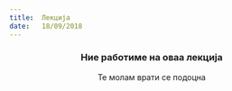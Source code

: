 ```yaml
---
title:  Лекција
date:   18/09/2018
---
```


### <center>Ние работиме на оваа лекција</center>
<center>Те молам врати се подоцна</center>